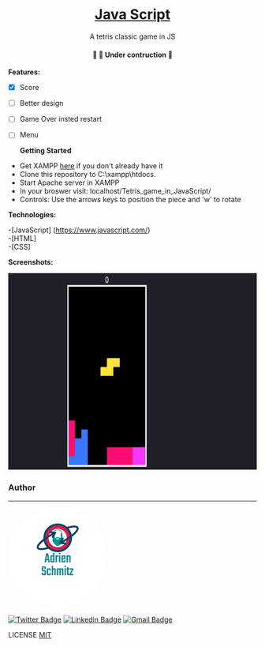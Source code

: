 <h1 align="center">
    <a href="https://www.javascript.com/" width="300" height="300" > Java Script</a>
</h1>
<p align="center">A tetris classic game in JS</p>
 

<h4 align="center"> 
	🚧   🚀 Under contruction  🚧
</h4>

<b>Features:</b>

- [x] Score
- [ ] Better design
- [ ] Game Over insted restart
- [ ] Menu


  <b>Getting Started</b>

- Get XAMPP <a href="https://www.apachefriends.org/pt_br/index.html" rel="nofollow">here</a> if you don't already have it 
- Clone this repository to C:\xampp\htdocs.
- Start Apache server in XAMPP
- In your broswer visit: localhost/Tetris_game_in_JavaScript/
- Controls: 
    Use the arrows keys to position the piece and 'w' to rotate


<b>Technologies:</b>

 -[JavaScript] (<a href="https://www.javascript.com/" rel="nofollow">https://www.javascript.com/</a>)<br/>
 -[HTML]<br>
 -[CSS]
 

<b>Screenshots:</b>
 


  <img alt="screenchot" title="Profile Page" src="/assets/screenshot1.png" width="854" height="398" />

 
 
 
### Author
---

 <img style="border-radius: 50%;" src="/assets/adrien_logo.png" alt=""/>

[![Twitter Badge](https://img.shields.io/badge/-@adrienschmitz-1ca0f1?style=flat-square&labelColor=1ca0f1&logo=twitter&logoColor=white&link=https://twitter.com/adrienschmitz)](https://twitter.com/adrienschmitz) [![Linkedin Badge](https://img.shields.io/badge/-adrienschmitz-blue?style=flat-square&logo=Linkedin&logoColor=white&link=https://www.linkedin.com/in/adrienschmitz/)](https://www.linkedin.com/in/adrienschmitz/) 
[![Gmail Badge](https://img.shields.io/badge/-adriens.schmitz@gmail.com-c14438?style=flat-square&logo=Gmail&logoColor=white&link=mailto:adrien.schmitz@gmail.com)](mailto:adrien.schmitz@gmail.com)

LICENSE <a href="https://github.com//adrienschmitz/Tetris_game_in_JavaScript/blob/main/LICENSE">MIT</a>
